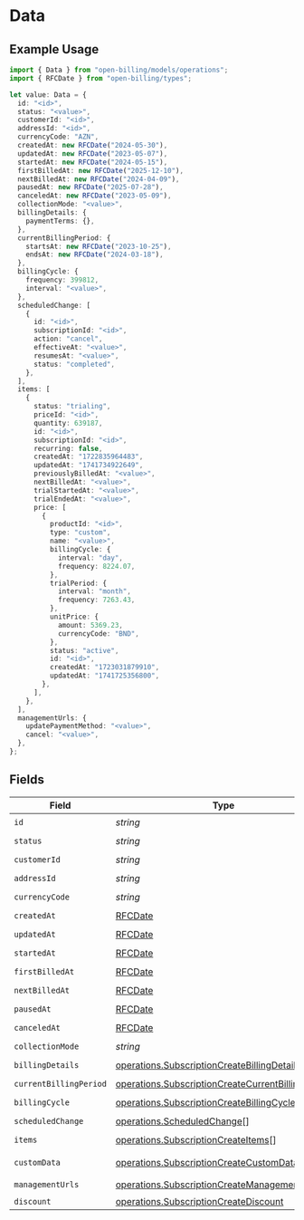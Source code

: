 # Data

## Example Usage

```typescript
import { Data } from "open-billing/models/operations";
import { RFCDate } from "open-billing/types";

let value: Data = {
  id: "<id>",
  status: "<value>",
  customerId: "<id>",
  addressId: "<id>",
  currencyCode: "AZN",
  createdAt: new RFCDate("2024-05-30"),
  updatedAt: new RFCDate("2023-05-07"),
  startedAt: new RFCDate("2024-05-15"),
  firstBilledAt: new RFCDate("2025-12-10"),
  nextBilledAt: new RFCDate("2024-04-09"),
  pausedAt: new RFCDate("2025-07-28"),
  canceledAt: new RFCDate("2023-05-09"),
  collectionMode: "<value>",
  billingDetails: {
    paymentTerms: {},
  },
  currentBillingPeriod: {
    startsAt: new RFCDate("2023-10-25"),
    endsAt: new RFCDate("2024-03-18"),
  },
  billingCycle: {
    frequency: 399812,
    interval: "<value>",
  },
  scheduledChange: [
    {
      id: "<id>",
      subscriptionId: "<id>",
      action: "cancel",
      effectiveAt: "<value>",
      resumesAt: "<value>",
      status: "completed",
    },
  ],
  items: [
    {
      status: "trialing",
      priceId: "<id>",
      quantity: 639187,
      id: "<id>",
      subscriptionId: "<id>",
      recurring: false,
      createdAt: "1722835964483",
      updatedAt: "1741734922649",
      previouslyBilledAt: "<value>",
      nextBilledAt: "<value>",
      trialStartedAt: "<value>",
      trialEndedAt: "<value>",
      price: [
        {
          productId: "<id>",
          type: "custom",
          name: "<value>",
          billingCycle: {
            interval: "day",
            frequency: 8224.07,
          },
          trialPeriod: {
            interval: "month",
            frequency: 7263.43,
          },
          unitPrice: {
            amount: 5369.23,
            currencyCode: "BND",
          },
          status: "active",
          id: "<id>",
          createdAt: "1723031879910",
          updatedAt: "1741725356800",
        },
      ],
    },
  ],
  managementUrls: {
    updatePaymentMethod: "<value>",
    cancel: "<value>",
  },
};
```

## Fields

| Field                                                                                                                  | Type                                                                                                                   | Required                                                                                                               | Description                                                                                                            |
| ---------------------------------------------------------------------------------------------------------------------- | ---------------------------------------------------------------------------------------------------------------------- | ---------------------------------------------------------------------------------------------------------------------- | ---------------------------------------------------------------------------------------------------------------------- |
| `id`                                                                                                                   | *string*                                                                                                               | :heavy_check_mark:                                                                                                     | N/A                                                                                                                    |
| `status`                                                                                                               | *string*                                                                                                               | :heavy_check_mark:                                                                                                     | N/A                                                                                                                    |
| `customerId`                                                                                                           | *string*                                                                                                               | :heavy_check_mark:                                                                                                     | N/A                                                                                                                    |
| `addressId`                                                                                                            | *string*                                                                                                               | :heavy_check_mark:                                                                                                     | N/A                                                                                                                    |
| `currencyCode`                                                                                                         | *string*                                                                                                               | :heavy_check_mark:                                                                                                     | N/A                                                                                                                    |
| `createdAt`                                                                                                            | [RFCDate](../../types/rfcdate.md)                                                                                      | :heavy_check_mark:                                                                                                     | N/A                                                                                                                    |
| `updatedAt`                                                                                                            | [RFCDate](../../types/rfcdate.md)                                                                                      | :heavy_check_mark:                                                                                                     | N/A                                                                                                                    |
| `startedAt`                                                                                                            | [RFCDate](../../types/rfcdate.md)                                                                                      | :heavy_check_mark:                                                                                                     | N/A                                                                                                                    |
| `firstBilledAt`                                                                                                        | [RFCDate](../../types/rfcdate.md)                                                                                      | :heavy_check_mark:                                                                                                     | N/A                                                                                                                    |
| `nextBilledAt`                                                                                                         | [RFCDate](../../types/rfcdate.md)                                                                                      | :heavy_check_mark:                                                                                                     | N/A                                                                                                                    |
| `pausedAt`                                                                                                             | [RFCDate](../../types/rfcdate.md)                                                                                      | :heavy_check_mark:                                                                                                     | N/A                                                                                                                    |
| `canceledAt`                                                                                                           | [RFCDate](../../types/rfcdate.md)                                                                                      | :heavy_check_mark:                                                                                                     | N/A                                                                                                                    |
| `collectionMode`                                                                                                       | *string*                                                                                                               | :heavy_check_mark:                                                                                                     | N/A                                                                                                                    |
| `billingDetails`                                                                                                       | [operations.SubscriptionCreateBillingDetails](../../models/operations/subscriptioncreatebillingdetails.md)             | :heavy_check_mark:                                                                                                     | N/A                                                                                                                    |
| `currentBillingPeriod`                                                                                                 | [operations.SubscriptionCreateCurrentBillingPeriod](../../models/operations/subscriptioncreatecurrentbillingperiod.md) | :heavy_check_mark:                                                                                                     | N/A                                                                                                                    |
| `billingCycle`                                                                                                         | [operations.SubscriptionCreateBillingCycle](../../models/operations/subscriptioncreatebillingcycle.md)                 | :heavy_check_mark:                                                                                                     | N/A                                                                                                                    |
| `scheduledChange`                                                                                                      | [operations.ScheduledChange](../../models/operations/scheduledchange.md)[]                                             | :heavy_check_mark:                                                                                                     | N/A                                                                                                                    |
| `items`                                                                                                                | [operations.SubscriptionCreateItems](../../models/operations/subscriptioncreateitems.md)[]                             | :heavy_check_mark:                                                                                                     | N/A                                                                                                                    |
| `customData`                                                                                                           | [operations.SubscriptionCreateCustomData](../../models/operations/subscriptioncreatecustomdata.md)                     | :heavy_minus_sign:                                                                                                     | Any valid JSON value                                                                                                   |
| `managementUrls`                                                                                                       | [operations.SubscriptionCreateManagementUrls](../../models/operations/subscriptioncreatemanagementurls.md)             | :heavy_check_mark:                                                                                                     | N/A                                                                                                                    |
| `discount`                                                                                                             | [operations.SubscriptionCreateDiscount](../../models/operations/subscriptioncreatediscount.md)                         | :heavy_minus_sign:                                                                                                     | N/A                                                                                                                    |